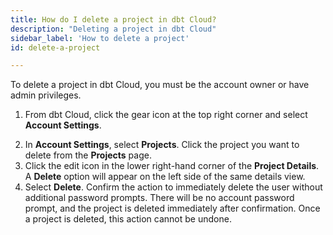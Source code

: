```yaml
---
title: How do I delete a project in dbt Cloud?
description: "Deleting a project in dbt Cloud"
sidebar_label: 'How to delete a project'
id: delete-a-project

---
```

To delete a project in dbt Cloud, you must be the account owner or have admin privileges. 

1. From dbt Cloud, click the gear icon at the top right corner and select **Account Settings**.

<Lightbox src="/img/docs/dbt-cloud/Navigate To Account Settings.png" width="65%" title="Navigate to account settings" />

2. In **Account Settings**, select **Projects**. Click the project you want to delete from the **Projects** page.
3. Click the edit icon in the lower right-hand corner of the **Project Details**. A **Delete** option will appear on the left side of the same details view. 
4. Select **Delete**. Confirm the action to immediately delete the user without additional password prompts. There will be no account password prompt, and the project is deleted immediately after confirmation.  Once a project is deleted, this action cannot be undone. 

<Lightbox src="/img/docs/dbt-cloud/delete_projects_from_dbt_cloud_20221023.gif" width="65%" title="Delete projects" />
